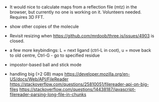 
- It would nice to calculate maps from a reflection file (mtz)
  in the browser, but currently no one is working on it. Volunteers needed.
  Requires 3D FFT.

- show other copies of the molecule

- Revisit resizing when https://github.com/mrdoob/three.js/issues/4903
  is closed.

- a few more keybindings:
  L = next ligand (ctrl-L in coot),
  u = move back to old centre,
  Ctrl-G - go to specified residue

- impostor-based ball and stick mode

- handling big (>2 GB) maps
  https://developer.mozilla.org/en-US/docs/Web/API/FileReader
  https://stackoverflow.com/questions/25810051/filereader-api-on-big-files
  https://stackoverflow.com/questions/14438187/javascript-filereader-parsing-long-file-in-chunks
